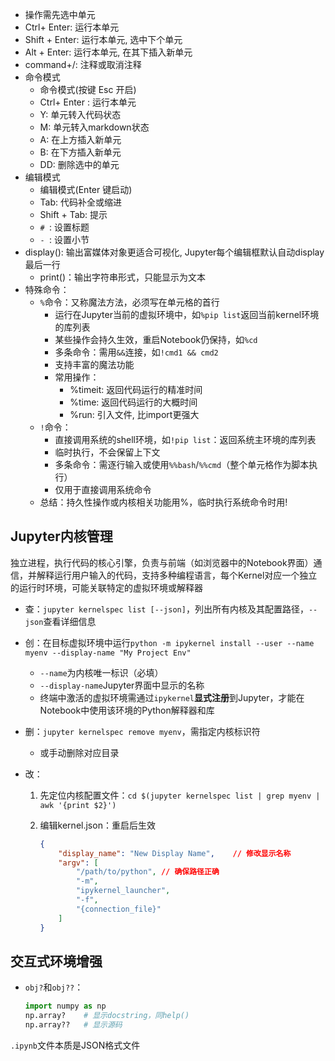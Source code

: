- 操作需先选中单元
- Ctrl+ Enter: 运行本单元
- Shift + Enter: 运行本单元, 选中下个单元
- Alt + Enter: 运行本单元, 在其下插入新单元
- command+/: 注释或取消注释
- 命令模式
  - 命令模式(按键 Esc 开启)
  - Ctrl+ Enter : 运行本单元
  - Y: 单元转入代码状态
  - M: 单元转入markdown状态
  - A: 在上方插入新单元
  - B: 在下方插入新单元
  - DD: 删除选中的单元
- 编辑模式
  - 编辑模式(Enter 键启动)
  - Tab: 代码补全或缩进
  - Shift + Tab: 提示
  - `# `: 设置标题
  - `- `: 设置小节
- display(): 输出富媒体对象更适合可视化, Jupyter每个编辑框默认自动display最后一行
  - print()：输出字符串形式，只能显示为文本
- 特殊命令：
  - `%`命令：又称魔法方法，必须写在单元格的首行
    - 运行在Jupyter当前的虚拟环境中，如`%pip list`返回当前kernel环境的库列表
    - 某些操作会持久生效，重启Notebook仍保持，如`%cd`
    - 多条命令：需用`&&`连接，如`!cmd1 && cmd2`
    - 支持丰富的魔法功能
    - 常用操作：
      - %timeit: 返回代码运行的精准时间
      - %time: 返回代码运行的大概时间
      - %run: 引入文件, 比import更强大
  - `!`命令：
    - 直接调用系统的shell环境，如`!pip list`：返回系统主环境的库列表
    - 临时执行，不会保留上下文
    - 多条命令：需逐行输入或使用`%%bash`/`%%cmd`（整个单元格作为脚本执行）
    - 仅用于直接调用系统命令
  - 总结：持久性操作或内核相关功能用%，临时执行系统命令时用!



## Jupyter内核管理

独立进程，执行代码的核心引擎，负责与前端（如浏览器中的Notebook界面）通信，并解释运行用户输入的代码，支持多种编程语言，每个Kernel对应一个独立的运行时环境，可能关联特定的虚拟环境或解释器

- 查：`jupyter kernelspec list [--json]`，列出所有内核及其配置路径，`--json`查看详细信息

- 创：在目标虚拟环境中运行`python -m ipykernel install --user --name myenv --display-name "My Project Env"`

  - `--name`为内核唯一标识（必填）
  - `--display-name`Jupyter界面中显示的名称
  - 终端中激活的虚拟环境需通过`ipykernel`**显式注册**到Jupyter，才能在Notebook中使用该环境的Python解释器和库

- 删：`jupyter kernelspec remove myenv`，需指定内核标识符

  - 或手动删除对应目录

- 改：

  1. 先定位内核配置文件：`cd $(jupyter kernelspec list | grep myenv | awk '{print $2}')`

  2. 编辑kernel.json：重启后生效

     ```json
     {
         "display_name": "New Display Name",	// 修改显示名称
         "argv": [
             "/path/to/python",	// 确保路径正确
             "-m",
             "ipykernel_launcher",
             "-f",
             "{connection_file}"
         ]
     }
     ```

     

## 交互式环境增强

- `obj?`和`obj??`：

    ```python
    import numpy as np
    np.array?    # 显示docstring，同help()
    np.array??   # 显示源码
    ```

    

`.ipynb`文件本质是JSON格式文件
